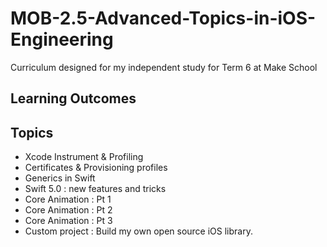 # MOB-2.5-Advanced-Topics-in-iOS-Engineering
Curriculum designed for my independent study for Term 6 at Make School


## Learning Outcomes

## Topics 

* Xcode Instrument & Profiling
* Certificates & Provisioning profiles
* Generics in Swift
* Swift 5.0 : new features and tricks
* Core Animation : Pt 1
* Core Animation : Pt 2
* Core Animation : Pt 3
* Custom project : Build my own open source iOS library.
